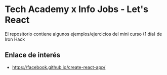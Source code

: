 # Tech Academy x Info Jobs - Let's React

El repositorio contiene algunos ejemplos/ejercicios del mini curso (1 día) de Iron Hack

## Enlace de interés

- https://facebook.github.io/create-react-app/